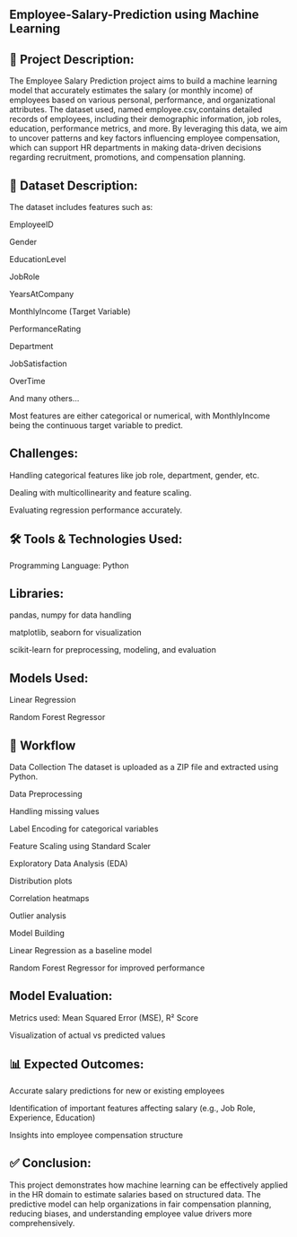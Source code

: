 ## Employee-Salary-Prediction using Machine Learning

## 📌 Project Description:
The Employee Salary Prediction project aims to build a machine learning model that accurately estimates the salary (or monthly income) of employees based on various personal, performance, and organizational attributes. The dataset used, named employee.csv,contains detailed records of employees, including their demographic information, job roles, education, performance metrics, and more.
By leveraging this data, we aim to uncover patterns and key factors influencing employee compensation, which can support HR departments in making data-driven decisions regarding recruitment, promotions, and compensation planning.

## 📂 Dataset Description:
The dataset includes features such as:

EmployeeID

Gender

EducationLevel

JobRole

YearsAtCompany

MonthlyIncome (Target Variable)

PerformanceRating

Department

JobSatisfaction

OverTime

And many others...

Most features are either categorical or numerical, with MonthlyIncome being the continuous target variable to predict.


## Challenges:

Handling categorical features like job role, department, gender, etc.

Dealing with multicollinearity and feature scaling.

Evaluating regression performance accurately.

## 🛠️ Tools & Technologies Used:
Programming Language: Python

## Libraries:

pandas, numpy for data handling

matplotlib, seaborn for visualization

scikit-learn for preprocessing, modeling, and evaluation

## Models Used:

Linear Regression

Random Forest Regressor

## 🚀 Workflow
Data Collection
The dataset is uploaded as a ZIP file and extracted using Python.

Data Preprocessing

Handling missing values

Label Encoding for categorical variables

Feature Scaling using Standard Scaler

Exploratory Data Analysis (EDA)

Distribution plots

Correlation heatmaps

Outlier analysis

Model Building

Linear Regression as a baseline model

Random Forest Regressor for improved performance

## Model Evaluation:

Metrics used: Mean Squared Error (MSE), R² Score

Visualization of actual vs predicted values

## 📊 Expected Outcomes:
Accurate salary predictions for new or existing employees

Identification of important features affecting salary (e.g., Job Role, Experience, Education)

Insights into employee compensation structure

## ✅ Conclusion:
This project demonstrates how machine learning can be effectively applied in the HR domain to estimate salaries based on structured data. The predictive model can help organizations in fair compensation planning, reducing biases, and understanding employee value drivers more comprehensively.


